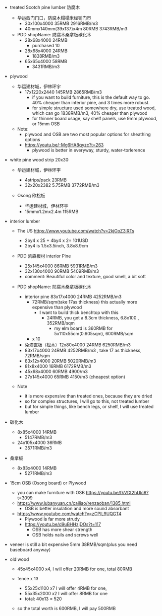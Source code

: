  - treated Scotch pine lumber 防腐木
    - 华运西门门口，防腐木榻榻米经销门市
      - 30x100x4000 35RMB 2916RMB/m3
      - 40mmx140mm(39x137)x4m 80RMB 3743RMB/m3
    - PDD shopName: 防腐木桑拿板碳化木
      - 28x68x4000 24RMB
        - purchased 10
      - 28x68x4000 24RMB
        - 1838RMB/m3
      - 65x65x4000 58RMB
        - 3431RMB/m3
  - plywood 
    - 华运建材城，伊林环宇  
      - 17x1220x2440 145RMB 2865RMB/m3
        - if you want to build furniture, this is the default way to go. 40% cheaper than interior pine, and 3 times more robust. 
        - for simple structure used somewhere dry, use treated wood, which can go 1838RMB/m3, 40% cheaper than plywood
        - for thinner board usage, say shelf panels, use 9mm plywood, or 15mm OSB
    - Note:
      - plywood and OSB are two most popular options for sheathing options
      - https://youtu.be/-Mg6HA8qyzc?t=263
        - plywood is better in everyway, sturdy, water-torlerence
  

- white pine wood strip 20x30
  - 华运建材城，伊林环宇
    - 4strips/pack 23RMB
    - 32x20x2382 5.75RMB  3772RMB/m3

  - Osong  欧松板
    - 华运建材城，伊林环宇  
    - 15mmx1.2mx2.4m 115RMB
 
 
- interior lumber
  - The US https://www.youtube.com/watch?v=2kjOoZ3lRTs
    - 2by4 x 25 + 4by4 x 2= 101USD 
    - 2by4 is 1.5x3.5inch, 3.8x8.9cm
  - PDD 凯森板材 interior Pine
    - 25x145x4000 86RMB 5931RMB/m3
    - 32x130x4000 90RMB 5409RMB/m3
    - comment: Beautiful color and texture, good smell, a bit soft
  - PDD shopName: 防腐木桑拿板碳化木
    - interior pine 83x17x4000 24RMB 4252RMB/m3 
      - 72RMB/sqm(take 17as thickness) this actually more expensive than plywood
        - I want to build thick benchtop with this
          - 24RMB, you get a 8.3cm thickness, 6.8x100 , 352RMB/sqm
            - my elm board is 360RMB for 5x110x55cm(0.605sqm), 600RMB/sqm
      - x 10
    - 免漆直板（松木）12x80x4000 24RMB 6250RMB/m3
    - 83x17x4000 24RMB 4252RMB/m3 , take 17 as thickness, 72RMB/sqm
    - 83x12x4000 20RMB 5020RMB/m3
    - 81x8x4000 16RMB 6172RMB/m3
    - 45x68x4000 60RMB 4900/m3
    - 27x145x4000 65RMB 4150/m3 (cheapest option)

  - Note
    - it is more expensive than treated ones, because they are dried
    - so for complex structures, I will go to this, not treated lumber
    - but for simple things, like bench legs, or shelf, I will use treated lumber

- 碳化木
  - 8x85x4000 14RMB 
    - 5147RMB/m3
  - 24x105x4000 36RMB
    - 3571RMB/m3
- 桑拿板
  - 8x83x4000 14RMB
    - 5271RMB/m3


-  15cm OSB (Osong board) or Plywood
    - you can make furniture with OSB https://youtu.be/fkVfX2hUlc8?t=3099
    - https://www.lubanyuan.cn/cailiao/renzaoban/1385.html
      - OSB is better insulation and more sound absorbant 
    - https://www.youtube.com/watch?v=zCPlL9UQGT4
      - Plywood is far more strudy
      - https://youtu.be/d9uBHHzjDOs?t=117
        - OSB has more shear strength
        - OSB holds nails and screws well

  - veneer is still a bit expensive 5mm 38RMB/sqm(plus you need baseboard anyway)

  - old wood
    - 45x45x4000 x4, I will offer 20RMB for one, total 80RMB
    - fence x 13
      - 55x25x1100 x7 I will offer 4RMB for one,
      - 55x35x2000 x2 I will offer 8RMB for one
      - total: 40x13 = 520

    - so the total worth is 600RMB, I will pay 500RMB